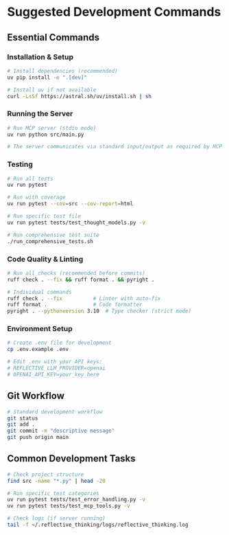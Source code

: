 # Suggested Development Commands

## Essential Commands

### Installation & Setup
```bash
# Install dependencies (recommended)
uv pip install -e ".[dev]"

# Install uv if not available
curl -LsSf https://astral.sh/uv/install.sh | sh
```

### Running the Server
```bash
# Run MCP server (stdio mode)
uv run python src/main.py

# The server communicates via standard input/output as required by MCP protocol
```

### Testing
```bash
# Run all tests
uv run pytest

# Run with coverage
uv run pytest --cov=src --cov-report=html

# Run specific test file
uv run pytest tests/test_thought_models.py -v

# Run comprehensive test suite
./run_comprehensive_tests.sh
```

### Code Quality & Linting
```bash
# Run all checks (recommended before commits)
ruff check . --fix && ruff format . && pyright .

# Individual commands
ruff check . --fix          # Linter with auto-fix
ruff format .               # Code formatter
pyright . --pythonversion 3.10  # Type checker (strict mode)
```

### Environment Setup
```bash
# Create .env file for development
cp .env.example .env

# Edit .env with your API keys:
# REFLECTIVE_LLM_PROVIDER=openai
# OPENAI_API_KEY=your_key_here
```

## Git Workflow
```bash
# Standard development workflow
git status
git add .
git commit -m "descriptive message"
git push origin main
```

## Common Development Tasks
```bash
# Check project structure
find src -name "*.py" | head -20

# Run specific test categories
uv run pytest tests/test_error_handling.py -v
uv run pytest tests/test_mcp_tools.py -v

# Check logs (if server running)
tail -f ~/.reflective_thinking/logs/reflective_thinking.log
```